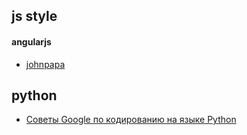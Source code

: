 ## js style
#### angularjs
+ [johnpapa][1]


## python
+ [Советы Google по кодированию на языке Python](https://habrahabr.ru/post/179271/)


[1]: https://github.com/johnpapa/angular-styleguide/tree/master/a1
